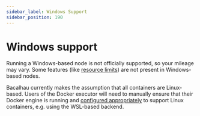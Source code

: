 ```yaml
---
sidebar_label: Windows Support
sidebar_position: 190
---
```


# Windows support

Running a Windows-based node is not officially supported, so your mileage may vary. Some features (like [resource limits](resource-limits.md)) are not present in Windows-based nodes.

Bacalhau currently makes the assumption that all containers are Linux-based. Users of the Docker executor will need to manually ensure that their Docker engine is running and [configured appropriately](https://docs.docker.com/desktop/install/windows-install/) to support Linux containers, e.g. using the WSL-based backend.

